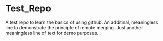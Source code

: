 # Test_Repo
A test repo to learn the basics of using github. An additinal, meaningless line to demonstrate the principle of remote merging. 
Just another meaningless line of text for demo purposes. 
